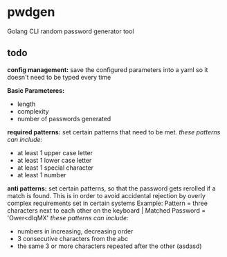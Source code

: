 # pwdgen
 Golang CLI random password generator tool



## todo

**config management:**
save the configured parameters into a yaml so it doesn't need to be typed every time

**Basic Parameteres:**
- length
- complexity
- number of passwords generated

**required patterns:**
set certain patterns that need to be met.
*these patterns can include:*
- at least 1 upper case letter
- at least 1 lower case letter
- at least 1 special character
- at least 1 number

**anti patterns:**
set certain patterns, so that the password gets rerolled if a match is found.
This is in order to avoid accidental rejection by overly complex requirements set in certain systems
Example: Pattern = three characters next to each other on the keyboard | Matched Password = 'Ower<dIqMX'
*these patterns can include:*
- numbers in increasing, decreasing order
- 3 consecutive characters from the abc
- the same 3 or more characters repeated after the other (asdasd)
